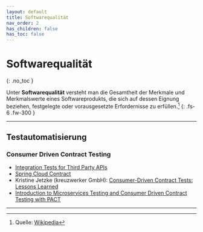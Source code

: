 ```yaml
---
layout: default
title: Softwarequalität
nav_order: 2
has_children: false
has_toc: false
---
```


# Softwarequalität
{: .no_toc }

Unter **Softwarequalität** versteht man die Gesamtheit der Merkmale und 
Merkmalswerte eines Softwareprodukts, die sich auf dessen Eignung beziehen, 
festgelegte oder vorausgesetzte Erfordernisse zu erfüllen.[^wikipedia-softwarequalitaet]
{: .fs-6 .fw-300 }

---

## Testautomatisierung

### Consumer Driven Contract Testing

* [Integration Tests for Third Party APIs](https://medium.com/@axelhodler/integration-tests-for-third-party-apis-dab67c52e352)
* [Spring Cloud Contract](https://cloud.spring.io/spring-cloud-contract/reference/html/index.html)
* Kristine Jetzke (kreuzwerker GmbH): [Consumer-Driven Contract Tests: Lessons Learned](https://medium.com/kreuzwerker-gmbh/consumer-driven-contract-tests-lessons-learned-b4e1ac471d0c)
* [Introduction to Microservices Testing and Consumer Driven Contract Testing with PACT](https://www.novatec-gmbh.de/en/blog/introduction-microservices-testing-consumer-driven-contract-testing-pact/)

---

[^wikipedia-softwarequalitaet]: Quelle: [Wikipedia](https://de.wikipedia.org/wiki/Softwarequalit%C3%A4t)

